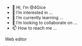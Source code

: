 - 👋 Hi, I’m @4Gice
- 👀 I’m interested in ...
- 🌱 I’m currently learning ...
- 💞️ I’m looking to collaborate on ...
- 📫 How to reach me ...

<!---
4Gice/4Gice is a ✨ special ✨ repository because its `README.md` (this file) appears on your GitHub profile.
You can click the Preview link to take a look at your changes.
---> Web editor 

